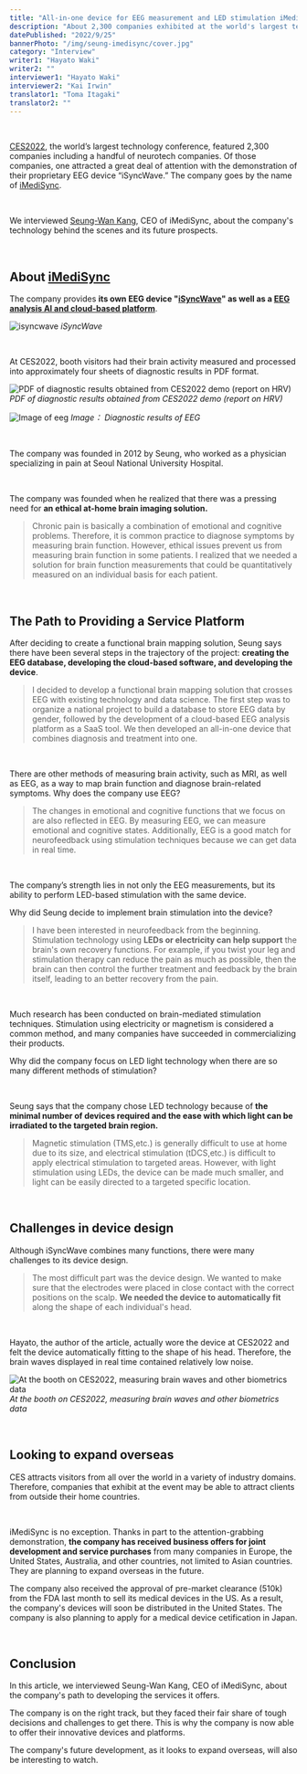 ```yaml
---
title: "All-in-one device for EEG measurement and LED stimulation iMediSync | Seung-Wan Kang"
description: "About 2,300 companies exhibited at the world's largest technology event CES2022, including many neurotech companies. One of the exhibitors attracted a great deal of attention with their demonstration of their unique EEG device 'iSyncWave'. The company is iMediSync. We interviewed Seung-Wan Kang, CEO of iMediSync, about the company's technology behind the scenes and its future prospects."
datePublished: "2022/9/25"
bannerPhoto: "/img/seung-imedisync/cover.jpg"
category: "Interview"
writer1: "Hayato Waki"
writer2: ""
interviewer1: "Hayato Waki"
interviewer2: "Kai Irwin"
translator1: "Toma Itagaki"
translator2: ""
---
```


&nbsp;

[CES2022](https://www.ces.tech/), the world’s largest technology conference, featured 2,300 companies including a handful of neurotech companies. Of those companies, one attracted a great deal of attention with the demonstration of their proprietary EEG device “iSyncWave.” The company goes by the name of [iMediSync](https://www.imedisync.com/en/).

&nbsp;

We interviewed [Seung-Wan Kang](https://www.linkedin.com/in/seungwankang/), CEO of iMediSync, about the company's technology behind the scenes and its future prospects.

&nbsp;

## About [iMediSync](https://www.imedisync.com/en/)

The company provides **its own EEG device "[iSyncWave](https://www.imedisync.com/en/products/isyncwave/)" as well as a [EEG analysis AI and cloud-based platform](https://www.imedisync.com/en/products/isyncbrain/)**.

![isyncwave](https://i0.wp.com/healthtechinsider.com/wp-content/uploads/EEGScanneriSync.jpg?fit=600%2C275&ssl=1)
_iSyncWave_

&nbsp;

At CES2022, booth visitors had their brain activity measured and processed into approximately four sheets of diagnostic results in PDF format.

![PDF of diagnostic results obtained from CES2022 demo (report on HRV)](https://neurotechjp.com/img/seung-imedisync/report.jpg)
_PDF of diagnostic results obtained from CES2022 demo (report on HRV)_

![Image of eeg](https://neurotechjp.com/img/seung-imedisync/report-img.png)
_Image： Diagnostic results of EEG_

&nbsp;

The company was founded in 2012 by Seung, who worked as a physician specializing in pain at Seoul National University Hospital.

&nbsp;

The company was founded when he realized that there was a pressing need for **an ethical at-home brain imaging solution.**

> Chronic pain is basically a combination of emotional and cognitive problems. Therefore, it is common practice to diagnose symptoms by measuring brain function.
> However, ethical issues prevent us from measuring brain function in some patients. I realized that we needed a solution for brain function measurements that could be quantitatively measured on an individual basis for each patient.

&nbsp;

## The Path to Providing a Service Platform

After deciding to create a functional brain mapping solution, Seung says there have been several steps in the trajectory of the project: **creating the EEG database, developing the cloud-based software, and developing the device**.

> I decided to develop a functional brain mapping solution that crosses EEG with existing technology and data science.
> The first step was to organize a national project to build a database to store EEG data by gender, followed by the development of a cloud-based EEG analysis platform as a SaaS tool. We then developed an all-in-one device that combines diagnosis and treatment into one.

&nbsp;

There are other methods of measuring brain activity, such as MRI, as well as EEG, as a way to map brain function and diagnose brain-related symptoms. Why does the company use EEG?

> The changes in emotional and cognitive functions that we focus on are also reflected in EEG. By measuring EEG, we can measure emotional and cognitive states. Additionally, EEG is a good match for neurofeedback using stimulation techniques because we can get data in real time.

&nbsp;

The company’s strength lies in not only the EEG measurements, but its ability to perform LED-based stimulation with the same device.

Why did Seung decide to implement brain stimulation into the device?

> I have been interested in neurofeedback from the beginning.
> Stimulation technology using **LEDs or electricity can help support** the brain's own recovery functions.
> For example, if you twist your leg and stimulation therapy can reduce the pain as much as possible, then the brain can then control the further treatment and feedback by the brain itself, leading to an better recovery from the pain.

&nbsp;

Much research has been conducted on brain-mediated stimulation techniques. Stimulation using electricity or magnetism is considered a common method, and many companies have succeeded in commercializing their products.

Why did the company focus on LED light technology when there are so many different methods of stimulation?

&nbsp;

Seung says that the company chose LED technology because of **the minimal number of devices required and the ease with which light can be irradiated to the targeted brain region.**

> Magnetic stimulation (TMS,etc.) is generally difficult to use at home due to its size, and electrical stimulation (tDCS,etc.) is difficult to apply electrical stimulation to targeted areas.
> However, with light stimulation using LEDs, the device can be made much smaller, and light can be easily directed to a targeted specific location.

&nbsp;

## Challenges in device design

Although iSyncWave combines many functions, there were many challenges to its device design.

> The most difficult part was the device design. We wanted to make sure that the electrodes were placed in close contact with the correct positions on the scalp. **We needed the device to automatically fit** along the shape of each individual's head.

&nbsp;

Hayato, the author of the article, actually wore the device at CES2022 and felt the device automatically fitting to the shape of his head. Therefore, the brain waves displayed in real time contained relatively low noise.

![At the booth on CES2022, measuring brain waves and other biometrics data](https://neurotechjp.com/img/seung-imedisync/ces-2022.png)
_At the booth on CES2022, measuring brain waves and other biometrics data_

&nbsp;

## Looking to expand overseas

CES attracts visitors from all over the world in a variety of industry domains. Therefore, companies that exhibit at the event may be able to attract clients from outside their home countries.

&nbsp;

iMediSync is no exception. Thanks in part to the attention-grabbing demonstration, **the company has received business offers for joint development and service purchases** from many companies in Europe, the United States, Australia, and other countries, not limited to Asian countries. They are planning to expand overseas in the future.

The company also received the approval of pre-market clearance (510k) from the FDA last month to sell its medical devices in the US. As a result, the company's devices will soon be distributed in the United States. The company is also planning to apply for a medical device cetification in Japan.

&nbsp;

## Conclusion

In this article, we interviewed Seung-Wan Kang, CEO of iMediSync, about the company's path to developing the services it offers.

The company is on the right track, but they faced their fair share of tough decisions and challenges to get there. This is why the company is now able to offer their innovative devices and platforms.

The company's future development, as it looks to expand overseas, will also be interesting to watch.

```

```
